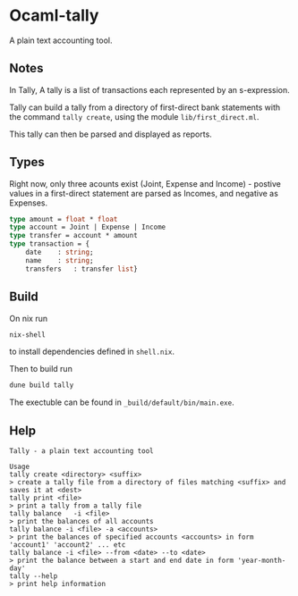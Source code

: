 # Ocaml-tally

A plain text accounting tool.

## Notes 

In Tally, A tally is a list of transactions each represented by an s-expression.

Tally can build a tally from a directory of first-direct bank statements with the command `tally create`, using the module `lib/first_direct.ml`.

This tally can then be parsed and displayed as reports.

## Types

Right now, only three acounts exist (Joint, Expense and Income) - postive values in a first-direct statement are parsed as Incomes, and negative as Expenses.

```ocaml
type amount = float * float
type account = Joint | Expense | Income
type transfer = account * amount
type transaction = {
    date 	: string;
    name 	: string;
    transfers	: transfer list}
```

## Build

On nix run

``` bash
nix-shell
```

to install dependencies defined in `shell.nix`.

Then to build run

``` bash
dune build tally
```

The exectuble can be found in `_build/default/bin/main.exe`.

## Help

```
Tally - a plain text accounting tool
          
Usage 
tally create <directory> <suffix>
> create a tally file from a directory of files matching <suffix> and saves it at <dest>
tally print <file>
> print a tally from a tally file
tally balance	-i <file>
> print the balances of all accounts
tally balance -i <file> -a <accounts>
> print the balances of specified accounts <accounts> in form 'account1' 'account2' ... etc
tally balance -i <file> --from <date> --to <date>
> print the balance between a start and end date in form 'year-month-day'
tally --help
> print help information
```
